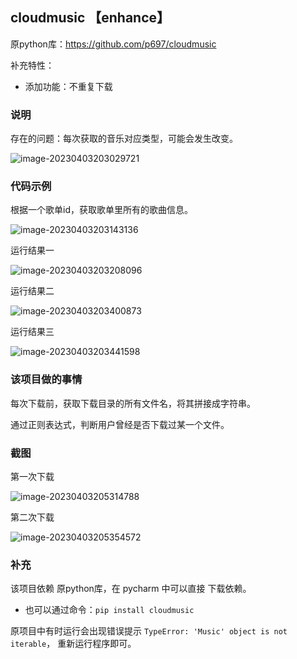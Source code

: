 ## cloudmusic 【enhance】

原python库：https://github.com/p697/cloudmusic



补充特性：

- 添加功能：不重复下载



### 说明

存在的问题：每次获取的音乐对应类型，可能会发生改变。

![image-20230403203029721](images/image-20230403203029721.png)



### 代码示例

根据一个歌单id，获取歌单里所有的歌曲信息。

![image-20230403203143136](images/image-20230403203143136.png)



运行结果一

![image-20230403203208096](images/image-20230403203208096.png)



运行结果二

![image-20230403203400873](images/image-20230403203400873.png)



运行结果三

![image-20230403203441598](images/image-20230403203441598.png)



### 该项目做的事情

每次下载前，获取下载目录的所有文件名，将其拼接成字符串。

通过正则表达式，判断用户曾经是否下载过某一个文件。



### 截图

第一次下载

![image-20230403205314788](images/image-20230403205314788.png)



第二次下载

![image-20230403205354572](images/image-20230403205354572.png)



### 补充

该项目依赖 原python库，在 pycharm 中可以直接 下载依赖。

- 也可以通过命令：`pip install cloudmusic`

原项目中有时运行会出现错误提示 `TypeError: 'Music' object is not iterable`， 重新运行程序即可。

